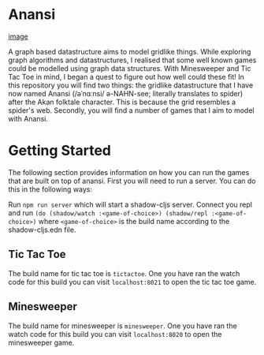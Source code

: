 # Anansi
[image](https://github.com/user-attachments/assets/2be9d9b2-1983-4327-8332-6776f641bd26)

A graph based datastructure aims to model gridlike things. While exploring graph algorithms and datastructures, I realised that some well known games could be modelled using graph data structures. With Minesweeper and Tic Tac Toe in mind, I began a quest to figure out how well could these fit! In this repository you will find two things: the gridlike datastructure that I have now named Anansi (/əˈnɑːnsi/ ə-NAHN-see; literally translates to spider) after the Akan folktale character. This is because the grid resembles a spider's web. Secondly, you will find a number of games that I aim to model with Anansi.

# Getting Started
The following section provides information on how you can run the games that are built on top of anansi. First you will need to run a server. You can do this in the following ways:

Run `npm run server` which will start a shadow-cljs server. Connect you repl and run `(do (shadow/watch :<game-of-choice>) (shadow/repl :<game-of-choice>)` where `<game-of-choice>` is the build name according to the shadow-cljs.edn file.

## Tic Tac Toe
The build name for tic tac toe is `tictactoe`. One you have ran the watch code for this build you can visit `localhost:8021` to open the tic tac toe game.

## Minesweeper
The build name for minesweeper is `minesweeper`. One you have ran the watch code for this build you can visit `localhost:8020` to open the minesweeper game.
